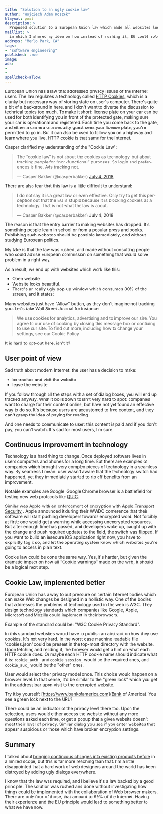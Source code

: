 ```yaml
---
title: "Solution to an ugly cookie law"
author: "Wojciech Adam Koszek"
klayout: post
description: >
  Proposed solution to a European Union law which made all websites look ugly
maillist: >
  in which I shared my idea on how instead of rushing it, EU could solve the problem of web cookies and tracking
address: "Menlo Park, CA"
tags:
- "software engineering"
published: true
image: 
ads:
- 
- 
spellcheck-allow:
---
```


European Union has a law that addressed privacy issues of the Internet
users.
The law regulates a technology called
[HTTP Cookies](https://en.wikipedia.org/wiki/HTTP_cookie), which is a clunky but
necessary way of storing state on user's computer.
There's quite a bit of a background in here, and I don't want to diverge
the discussion to technical topics too much.
To make it short: license plate on your car can be used for both identifying
you in front of the protected gate, making sure your car is operational and
registered.
Each time you come back to the gate, and either a camera or a security guest
sees your license plate, you're permitted to go in.
But it can also be used to follow you on a highway and learn where
you live. HTTP cookie is that same for the Internet.

Casper clarified my understanding of the "Cookie Law":

<blockquote class="twitter-tweet" data-conversation="none" data-lang="en"><p lang="en" dir="ltr">The “cookie law” is not about the cookies as technology, but about tracking people for “non-functional” purposes. So login and preferences is fine. Ads tracking not.</p>&mdash; Casper Bakker (@casperbakker) <a href="https://twitter.com/casperbakker/status/1014391738239258626?ref_src=twsrc%5Etfw">July 4, 2018</a></blockquote> <script async src="https://platform.twitter.com/widgets.js" charset="utf-8"></script>

There are also fear that this law is a little difficult to understand:

<blockquote class="twitter-tweet" data-lang="en"><p lang="en" dir="ltr">I do not say it is a great law or even effective. Only try to get this perception out that the EU is stupid because it is blocking cookies as a technology. That is not what the law is about.</p>&mdash; Casper Bakker (@casperbakker) <a href="https://twitter.com/casperbakker/status/1014434624494325760?ref_src=twsrc%5Etfw">July 4, 2018</a></blockquote> <script async src="https://platform.twitter.com/widgets.js" charset="utf-8"></script>

The reason is that the entry barrier to making websites has dropped.
It's something people learn in school or from a popular press and books.
Publishing such websites should be possible immediately, and  without
studying European politics.

My take is that the law was rushed, and made without consulting people who
could advise European commission on something that would solve problem in
a right way.

As a result, we end up with websites which work like this:

- Open website
- Website looks beautiful.
- There's an really ugly pop-up window which consumes 30% of the screen, and
  it states:

Many websites just have "Allow" button, as they don't imagine not tracking you.
Let's take Wall Street Journal for instance:

> 
> We use cookies for analytics, advertising and to improve our sire. You
> agree to our use of cooking by closing this message box or contiuing to
> use our site. To find out more, including how to change your settings, see
> our Cookie Policy
>

It is hard to opt-out here, isn't it?

## User point of view

Sad truth about modern Internet: the user has a decision to make:

- be tracked and visit the website
- leave the website

If you follow through all the steps with a set of dialog boxes, you will end
up tracked anyway. What it boils down to isn't very hard to spot:
companies want to charge for
their content online, but have not yet found an effective way to do so.
It's because users are accustomed to free content, and they can't grasp the
idea of paying for reading.

And one needs to communicate to user: this content is paid and if you don't
pay, you can't watch. It's sad for most users, I'm sure.

## Continuous improvement in technology

Technology is a hard thing to change.
Once deployed software lives in users computers and phones for a long time.
But there are examples of companies which brought very complex pieces of
technology in a seamless way.
By seamless I mean: user wasn't aware that the technology switch had
happened, yet they immediately started to rip off benefits from an
improvement.

Notable examples are Google. Google Chrome browser is a battlefield for
testing new web protocols like [QUIC](https://www.chromium.org/quic).

Similar was Apple with an enforcement of encryption with
[Apple Transport Security](https://forums.developer.apple.com/thread/6767)
. Apple announced it during
their WWDC conference that their software will start pushing developers
towards encrypted word.
Not forcibly at first: one would get a warning while accessing unencrypted
resources.
But after enough time has passed, and developers woke up, caught up with the
change and push required updates to the field, the switch was flipped.
If you want to build an insecure iOS application right now, you have to
explicitly tag it so, and let the operating system know which websites
you're going to access in plain text.

Cookie law could be done the same way. Yes, it's harder, but given the
dramatic impact on how all "Cookie warnings" made on the web, it should be
a logical next step.

## Cookie Law, implemented better

European Union has a way to put pressure on certain Internet bodies which
can make Web changes be designed in a hollistic way.
One of the bodies that addresses the problems of technology used in the web
is W3C.
They design technology standards which companies like Google, Apple,
Microsoft and Mozilla could implement in their browsers.

Example of the standard could be: "W3C Cookie Privacy Standard".

In this standard websites would have to publish an abstract on how they use
cookies.
It's not very hard.
In the worst case machine readable file 'cookies.json' could be present in the top-most
directory with the website.
Upon fetching and reading it, the browser would get a hint on what each HTTP cookie does.
Or maybe each HTTP cookie name should indicate what it is: `cookie_auth_`
and `cookie_session_` would be the required ones, and `cookie_aux_` would
be the "other" ones.

User would select their privacy model once.
This choice would happen on a browser level.
In that sense, it'd be similar to the "green lock" which you get in the
address bar upon visit to the encrypted website.

Try it by yourself: [https://www.bankofamerica.com](Bank of America).
You see a green lock next to the URL?

There could be an indicator of the privacy level there too.
Upon the selection, users would either access the website without any more
questions asked each time, or get a popup that a given website doesn't meet
their level of privacy.
Similar dialog you see if you enter websites that appear suspicious or those
which have broken encryption settings.

## Summary

I talked about [bringing continuous changes into existing products before](https://www.koszek.com/blog/2015/08/10/non-continuous-innovation-is-dangerous/)
in a limited scope, but this is far more reaching than that.
I'm a little disappointed that a hard work of web designers around the world
has been distroyed by adding ugly dialogs everywhere.

I know that the law was required, and I believe it's a law backed by a good
principle.
The solution was rushed and done without investigating
how things could be implemented with the collaboration of Web browser
makers.
There are only four of those, that amount to 99% of the Internet.
Having their experience and the EU principle would lead to something better
to what we have now.
